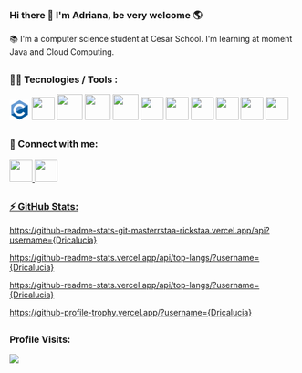 <div>

### Hi there 👋 I'm Adriana, be very welcome 🌎
📚 I'm a computer science student at Cesar School. I'm learning at moment Java and Cloud Computing.

##
### 👩‍💻 Tecnologies / Tools :
<img src="https://raw.githubusercontent.com/devicons/devicon/master/icons/c/c-original.svg" height="35" width="35">
<img src="https://img.icons8.com/color/48/000000/python--v1.png" height="40" width="40"/>
<img src="https://github.com/Dricalucia/Dricalucia/assets/108764670/3f9607ac-fe69-4cab-bdd5-f59866bc396e" height="45" width="45"/>
<img src="https://github.com/Dricalucia/Dricalucia/assets/108764670/d60f1c53-12de-4a3c-9cbe-8e8f66beca11" height="45" width="45" />
<img src="https://github.com/Dricalucia/Dricalucia/assets/108764670/a417d3a3-fcd3-4fb3-b6d7-df37de0b3b79" height="45" width="45" />
<img src="https://img.icons8.com/color/48/000000/html-5--v1.png" height="40" width="40"/>
<img src="https://img.icons8.com/fluency/48/000000/github.png" height="40" width="40" />
<img src="https://img.icons8.com/color/48/000000/visual-studio-code-2019.png" height="40" width="40" />
<img src="https://github.com/Dricalucia/Dricalucia/assets/108764670/3aed33d9-2ef4-4c65-97fa-39c0d3eabf51" height="40" width="40" />
<img src="https://github.com/Dricalucia/Dricalucia/assets/108764670/0df4fff4-513e-4161-8eb8-c71dba3f5a81" height="40" width="40" />
<img src="https://github.com/Dricalucia/Dricalucia/assets/108764670/9994c4d0-1dc9-4ee8-9120-add0b414b593" height="40" width="40" />


##
### 📱 Connect with me:
<a href = "https://www.linkedin.com/in/adriana-rodrigues-38733921/" target = "_ blank"> <img src="https://github.com/Dricalucia/Dricalucia/assets/108764670/4265ce9a-2260-403b-9618-58b704ea1abc" height="40" width="40">
<a href = "mailto:alfr@cesar.school?&subject=&cc=&bcc=&body=alfr@cesar.school%0A"><img src="https://img.icons8.com/color/48/000000/gmail-new.png" height="40" width="40" />


##
### ⚡ GitHub Stats:

https://github-readme-stats-git-masterrstaa-rickstaa.vercel.app/api?username={Dricalucia}

https://github-readme-stats.vercel.app/api/top-langs/?username={Dricalucia}

https://github-readme-stats.vercel.app/api/top-langs/?username={Dricalucia}

https://github-profile-trophy.vercel.app/?username={Dricalucia} 
 
##
### Profile Visits:
   <img src="https://profile-counter.glitch.me/Dricalucia/count.svg" /> 

 </div>
